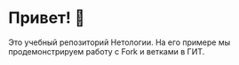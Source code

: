 # Привет! 👋

Это учебный репозиторий Нетологии. На его примере мы продемонстрируем работу с Fork и ветками в ГИТ. 